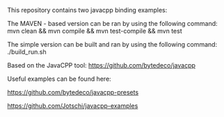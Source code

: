 This repository contains two javacpp binding examples:

 The MAVEN - based version can be ran by using the following command:
    mvn clean && mvn compile && mvn test-compile && mvn test
    
 The simple version can be built and ran by using the following command: 
    ./build_run.sh

Based on the JavaCPP tool: https://github.com/bytedeco/javacpp

Useful examples can be found here: 

   https://github.com/bytedeco/javacpp-presets
   
   https://github.com/Jotschi/javacpp-examples
